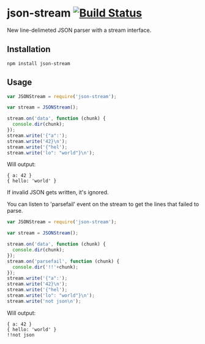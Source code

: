 # json-stream [![Build Status](https://secure.travis-ci.org/mmalecki/json-stream.png?branch=master)](http://travis-ci.org/mmalecki/json-stream)
New line-delimeted JSON parser with a stream interface.

## Installation

    npm install json-stream

## Usage
```js
var JSONStream = require('json-stream');

var stream = JSONStream();

stream.on('data', function (chunk) {
  console.dir(chunk);
});
stream.write('{"a":');
stream.write('42}\n');
stream.write('{"hel');
stream.write('lo": "world"}\n');
```

Will output:
```
{ a: 42 }
{ hello: 'world' }
```

If invalid JSON gets written, it's ignored.

You can listen to 'parsefail' event on the stream to get the lines that failed to parse.

```js
var JSONStream = require('json-stream');

var stream = JSONStream();

stream.on('data', function (chunk) {
  console.dir(chunk);
});
stream.on('parsefail', function (chunk) {
  console.dir('!!'+chunk);
});
stream.write('{"a":');
stream.write('42}\n');
stream.write('{"hel');
stream.write('lo": "world"}\n');
stream.write('not json\n');
```

Will output:
```
{ a: 42 }
{ hello: 'world' }
!!not json
```
